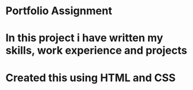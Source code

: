 # Portfolio Assignment

# In this project i have written my skills, work experience and projects

# Created this using HTML and CSS
